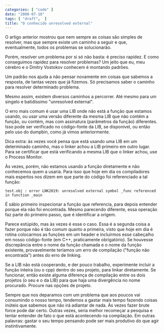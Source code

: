 ```yaml
---
categories: [ "code" ]
date: "2008-07-18"
tags: [ "draft",  ]
title: "O conhecido unresolved external"
---
```

O artigo anterior mostrou que nem sempre as coisas são simples de resolver, mas que sempre existe um caminho a seguir e que, eventualmente, todos os problemas se solucionarão.

Porém, resolver um problema por si só não basta: é preciso rapidez. E como conseguimos rapidez para resolver problemas? Um jeito que eu, meu cérebro e o Dmitry Vostokov conhecem é montando padrões.

Um padrão nos ajuda a não pensar novamente em coisas que sabemos a resposta, de tantas vezes que já fizemos. Só precisamos saber o caminho para resolver determinado problema.

Mesmo assim, existem diversos caminhos a percorrer. Até mesmo para um singelo e batidíssimo "unresolved external".


O erro mais comum é usar uma LIB onde não está a função que estamos usando, ou usar uma versão diferente da mesma LIB que não contém a função, ou contém, mas com assinatura (parâmetros da função) diferentes. Isso pode ser verificado no código-fonte da LIB, se disponível, ou então pelo uso do dumpbin, como já vimos anteriormente.

Dica extra: às vezes você pensa que está usando uma LIB em um determinado caminho, mas o linker achou a LIB primeiro em outro lugar. Para se certificar que está verificando a mesma LIB que o linker achou, use o Process Monitor.

Às vezes, porém, não estamos usando a função diretamente e não conhecemos quem a usaria. Para isso que hoje em dia os compiladores mais espertos nos dizem em que parte do código foi referenciado a tal função:

    
    test.obj : error LNK2019: unresolved external symbol _func referenced in function _main

É sábio primeiro inspecionar a função que referencia, para depois entender porque ela não foi encontrada. Mesmo parecendo diferente, essa operação faz parte do primeiro passo, que é identificar a origem.


Parece estúpido, mas às vezes é esse o caso. Essa é a segunda coisa a fazer porque não é tão comum quanto a primeira, visto que hoje em dia é rotina colocarmos as funções em um header e incluirmos esse cabeçalho em nosso código-fonte (em C++, praticamente obrigatório). Se houvesse discrepância entre o nome da função chamada e o nome da função existente, provavelmente teríamos um erro de compilação ("função não encontrada") antes do erro de linking.


Se a LIB não está cooperando, e der pouco trabalho, experimente incluir a função inteira (ou o cpp) dentro do seu projeto, para linkar diretamente. Se funcionar, então existe alguma diferença de compilação entre os dois projetos (o seu e o da LIB) para que haja uma divergência no nome procurado. Procure nas opções de projeto.


Sempre que nos deparamos com um problema que aos poucos vai consumindo o nosso tempo, tendemos a gastar mais tempo fazendo coisas inúteis que sabemos que não irá adiantar de nada. Às vezes fazer brute force pode dar certo. Outras vezes, seria melhor recomeçar a pesquisa e tentar entender de fato o que está acontecendo na compilação. Em outras palavras: gastar o seu tempo pensando pode ser mais produtivo do que agir instintivamente.
